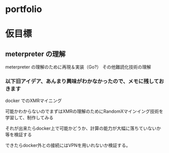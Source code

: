# portfolio

# 仮目標
## meterpreter の理解
meterpreter の理解のために再現＆実装（Go?）
その他難読化技術の理解





### 以下旧アイデア、あんまり興味がわかなかったので、メモに残しておきます

docker でのXMRマイニング

可能かわからないのでまずはXMRの理解のためにRandomXマインイング技術を学習して、制作してみる

それが出来たらdocker上で可能かどうか、計算の能力が大幅に落ちていないか等を検証する

できたらdocker外との接続にはVPNを用いれないか検証する。
